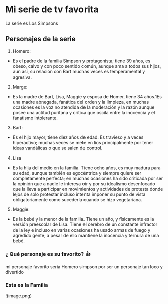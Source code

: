 # Mi serie de tv favorita 
 La serie es Los Simpsons

## Personajes de la serie 
1. Homero:
 - Es el padre de la familia Simpson y protagonista; tiene 39 años, es obeso, calvo y con poco sentido común, aunque ama a todos sus hijos, aun así, su relación con Bart muchas veces es temperamental y agresiva.

2. Marge:
 - Es la madre de Bart, Lisa, Maggie y esposa de Homer, tiene 34 años.1​ Es una madre abnegada, fanática del orden y la limpieza, en muchas ocasiones es la voz no atendida de la moderación y la razón aunque posee una actitud puritana y crítica que oscila entre la inocencia y el fanatismo intolerante. 

3. Bart:
 - Es el hijo mayor, tiene diez años de edad. Es travieso y a veces hiperactivo; muchas veces se mete en líos principalmente por tener ideas vandálicas o que se salen de control.

4. Lisa
 - Es la hija del medio en la familia. Tiene ocho años, es muy madura para su edad, aunque también es egocéntrica y siempre quiere ser completamente perfecta; en muchas ocasiones ha sido criticada por ser la opinión que a nadie le interesa oír y por su idealismo desenfocado que la lleva a participar en movimientos y actividades de protesta donde lejos de solo protestar incluso intenta imponer su punto de vista obligatoriamente como sucedería cuando se hizo vegetariana.

 5. Maggie:
  - Es la bebé y la menor de la familia. Tiene un año, y físicamente es la versión preescolar de Lisa. Tiene el cerebro de un constante infractor de la ley e incluso en varias ocasiones ha usado armas de fuego y agredido gente; a pesar de ello mantiene la inocencia y ternura de una bebé. 

### ¿ Qué personaje es su favorito? :+1: 
mi personaje favorito seria Homero simpson por ser un personaje tan loco y divertido  

### Esta es la Familia 
!(image.png)